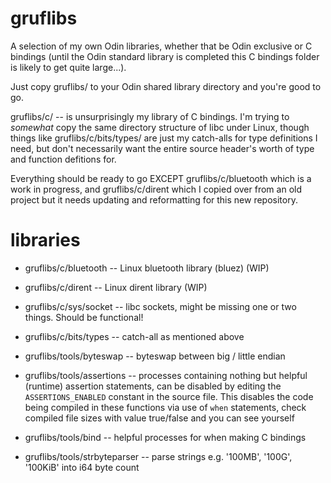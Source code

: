 # gruflibs

A selection of my own Odin libraries, whether that be Odin exclusive or C bindings (until the Odin
standard library is completed this C bindings folder is likely to get quite large...).

Just copy gruflibs/ to your Odin shared library directory and you're good to go.

gruflibs/c/ -- is unsurprisingly my library of C bindings. I'm trying to *somewhat* copy the same
directory structure of libc under Linux, though things like gruflibs/c/bits/types/ are just my catch-alls
for type definitions I need, but don't necessarily want the entire source header's worth of type and function
defitions for.

Everything should be ready to go EXCEPT gruflibs/c/bluetooth which is a work in progress, and gruflibs/c/dirent
which I copied over from an old project but it needs updating and reformatting for this new repository.

# libraries

- gruflibs/c/bluetooth -- Linux bluetooth library (bluez) (WIP)

- gruflibs/c/dirent -- Linux dirent library (WIP)

- gruflibs/c/sys/socket -- libc sockets, might be missing one or two things. Should be functional!

- gruflibs/c/bits/types -- catch-all as mentioned above

- gruflibs/tools/byteswap -- byteswap between big / little endian

- gruflibs/tools/assertions -- processes containing nothing but helpful (runtime) assertion statements, can be disabled by editing the `ASSERTIONS_ENABLED` constant in the source file. This disables the code being compiled in these functions via use of `when` statements, check compiled file sizes with value true/false and you can see yourself

- gruflibs/tools/bind -- helpful processes for when making C bindings

- gruflibs/tools/strbyteparser -- parse strings e.g. '100MB', '100G', '100KiB' into i64 byte count

